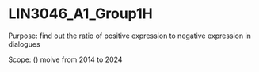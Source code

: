 # LIN3046_A1_Group1H

Purpose:
find out the ratio of positive expression to negative expression in dialogues

Scope:
() moive from 2014 to 2024
